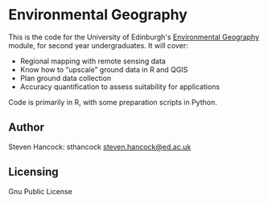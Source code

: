 # Environmental Geography

This is the code for the University of Edinburgh's [Environmental Geography](http://www.drps.ed.ac.uk/21-22/dpt/cxgegr08013.htm) module, for second year undergraduates. It will cover:

* Regional mapping with remote sensing data
* Know how to “upscale” ground data in R and QGIS
* Plan ground data collection
* Accuracy quantification to assess suitability for applications

Code is primarily in R, with some preparation scripts in Python.


## Author

Steven Hancock: sthancock
steven.hancock@ed.ac.uk

## Licensing

Gnu Public License

